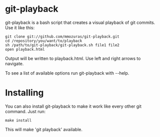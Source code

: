 # git-playback

git-playback is a bash script that creates a visual playback of git commits. Use it like this:

    git clone git://github.com/mmozuras/git-playback.git
    cd /repository/you/want/to/playback
    sh /path/to/git-playback/git-playback.sh file1 file2
    open playback.html

Output will be written to playback.html. Use left and right arrows to navigate.

To see a list of available options run git-playback with --help.

# Installing

You can also install git-playback to make it work like every other git command. Just run:

    make install

This will make 'git playback' available.
